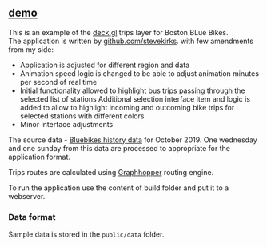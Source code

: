 ## [**demo**](https://liquidsun.github.io/deckgl-boston-trips/) 

This is an example of the [deck.gl](https://deck.gl/#/examples/core-layers/trips-layer) trips layer for Boston BLue Bikes.   
The application is written by [github.com/stevekirks](https://github.com/stevekirks/deckgl-trips). 
with few amendments from my side:
- Application is adjusted for different region and data
- Animation speed logic is changed to be able to adjust animation minutes per second of real time
- Initial functionality allowed to highlight bus trips passing through the selected list of stations
Additional selection interface item and logic is added to allow to highlight incoming and 
outcoming bike trips for selected stations with different colors
- Minor interface adjustments

 

The source data - [Bluebikes history data](https://s3.amazonaws.com/hubway-data/index.html) for October 2019.
One wednesday and one sunday from this data are processed to appropriate for the application format.  

Trips routes are calculated using [Graphhopper](https://github.com/graphhopper/graphhopper) routing engine.

To run the application use the content of build folder and put it to a webserver.  
 
### Data format
Sample data is stored in the `public/data` folder.  
